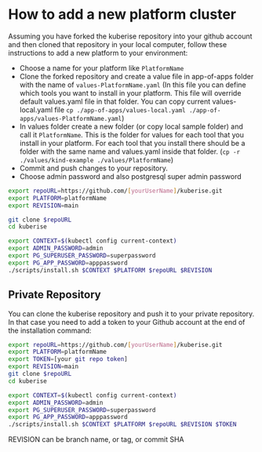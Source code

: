 # How to add a new platform cluster

Assuming you have forked the kuberise repository into your github account and then cloned that repository in your local computer, follow these instructions to add a new platform to your environment:

- Choose a name for your platform like `PlatformName`
- Clone the forked repository and create a value file in app-of-apps folder with the name of `values-PlatformName.yaml` (In this file you can define which tools you want to install in your platform. This file will override default values.yaml file in that folder. You can copy current values-local.yaml file `cp ./app-of-apps/values-local.yaml ./app-of-apps/values-PlatformName.yaml`)
- In values folder create a new folder (or copy local sample folder) and call it `PlatformName`. This is the folder for values for each tool that you install in your platform. For each tool that you install there should be a folder with the same name and values.yaml inside that folder. (`cp -r ./values/kind-example ./values/PlatformName`)
- Commit and push changes to your repository.
- Choose admin password and also postgresql super admin password

```sh
export repoURL=https://github.com/[yourUserName]/kuberise.git
export PLATFORM=platformName
export REVISION=main

git clone $repoURL
cd kuberise

export CONTEXT=$(kubectl config current-context)
export ADMIN_PASSWORD=admin
export PG_SUPERUSER_PASSWORD=superpassword
export PG_APP_PASSWORD=apppassword
./scripts/install.sh $CONTEXT $PLATFORM $repoURL $REVISION
```

## Private Repository

You can clone the kuberise repository and push it to your private repository. In that case you need to add a token to your Github account at the end of the installation command:

```sh
export repoURL=https://github.com/[yourUserName]/kuberise.git
export PLATFORM=platformName
export TOKEN=[your git repo token]
export REVISION=main
git clone $repoURL
cd kuberise

export CONTEXT=$(kubectl config current-context)
export ADMIN_PASSWORD=admin
export PG_SUPERUSER_PASSWORD=superpassword
export PG_APP_PASSWORD=apppassword
./scripts/install.sh $CONTEXT $PLATFORM $repoURL $REVISION $TOKEN
```

REVISION can be branch name, or tag, or commit SHA
